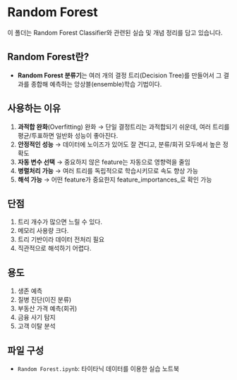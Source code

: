 # Random Forest

이 폴더는 Random Forest Classifier와 관련된 실습 및 개념 정리를 담고 있습니다.

## Random Forest란?
- **Random Forest 분류기**는 여러 개의 결정 트리(Decision Tree)를 만들어서 그 결과를 종합해 예측하는 앙상블(ensemble)학습 기법이다.

## 사용하는 이유
1) **과적합 완화**(Overfitting) 완화 → 단일 결정트리는 과적합되기 쉬운데, 여러 트리를 평균/투표하면 일반화 성능이 좋아진다.
2) **안정적인 성능** → 데이터에 노이즈가 있어도 잘 견디고, 분류/회귀 모두에서 높은 정확도
3) **자동 변수 선택** → 중요하지 않은 feature는 자동으로 영향력을 줄임
4) **병렬처리 가능** → 여러 트리를 독립적으로 학습시키므로 속도 향상 가능
5) **해석 가능** → 어떤 feature가 중요한지 feature_importances_로 확인 가능

## 단점
1) 트리 개수가 많으면 느릴 수 있다.
2) 메모리 사용량 크다.
3) 트리 기반이라 데이터 전처리 필요
4) 직관적으로 해석하기 어렵다.

## 용도
1) 생존 예측
2) 질병 진단(이진 분류)
3) 부동산 가격 예측(회귀)
4) 금융 사기 탐지
5) 고객 이탈 분석

## 파일 구성
- `Random Forest.ipynb`: 타이타닉 데이터를 이용한 실습 노트북
